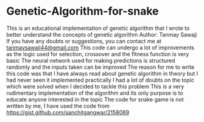 # Genetic-Algorithm-for-snake
This is an educational implementation of genetic algorithm that I wrote to better understand the concepts of genetic algorithm
Author:	Tanmay Sawaji
If you have any doubts or suggestions, you can contact me at tanmaysawaji44@gmail.com
This code can undergo a lot of improvements as the logic used for selection, crossover and the fitness function is very basic
The neural network used for making predictions is structured randomly and the inputs taken can be improved
The reason for me to write this code was that I have always read about genetic algorithm in theory but I had never seen it implemented practically
I had a lot of doubts on the topic which were solved when I decided to tackle this problem
This is a very rudimentary implementation of the algorithm and its only purpose is to educate anyone interested in the topic
The code for snake game is not written by me, I have used the code from https://gist.github.com/sanchitgangwar/2158089
